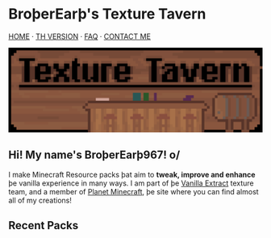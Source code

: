 # BroþerEarþ's Texture Tavern
[HOME](/) · [TH VERSION](th.html) · [FAQ](/faq) · [CONTACT ME](/contact)

![Banner](/assets/banner_tavern_x30.png)
## Hi! My name's BroþerEarþ967! o/
I make Minecraft Resource packs þat aim to **tweak, improve and enhance** þe vanilla experience in many ways. I am part of þe [Vanilla Extract](https://vanilla-extract.tk) texture team, and a member of [Planet Minecraft](https://www.planetminecraft.com/member/brotherearth967_-ve/), þe site where you can find almost all of my creations!

## Recent Packs

### 
